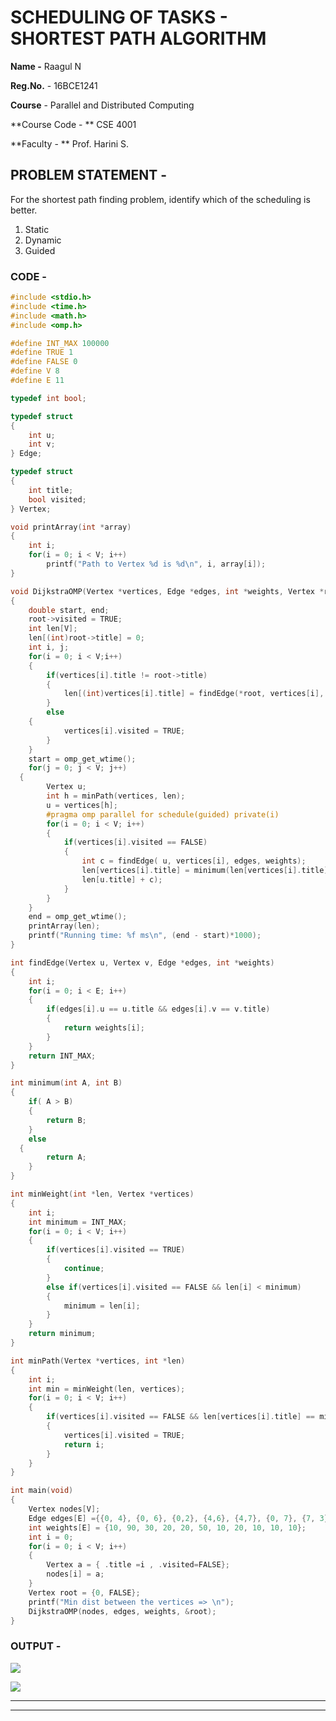 # SCHEDULING OF TASKS - SHORTEST PATH ALGORITHM

**Name -** Raagul N

**Reg.No.** - 16BCE1241

**Course** - Parallel and Distributed Computing

**Course Code - ** CSE 4001

**Faculty - ** Prof. Harini S.

## PROBLEM STATEMENT -

For the shortest path finding problem, identify which of the scheduling is better.

1. Static
2. Dynamic
3. Guided

### CODE -

```c
#include <stdio.h>
#include <time.h>
#include <math.h>
#include <omp.h>

#define INT_MAX 100000
#define TRUE 1
#define FALSE 0
#define V 8
#define E 11

typedef int bool;

typedef struct
{
	int u;
	int v;
} Edge;

typedef struct
{
	int title;
	bool visited;
} Vertex;

void printArray(int *array)
{
	int i;
	for(i = 0; i < V; i++)
		printf("Path to Vertex %d is %d\n", i, array[i]);
}

void DijkstraOMP(Vertex *vertices, Edge *edges, int *weights, Vertex *root)
{
	double start, end;
	root->visited = TRUE;
	int len[V];
	len[(int)root->title] = 0;
	int i, j;
	for(i = 0; i < V;i++)
	{
		if(vertices[i].title != root->title)
		{
			len[(int)vertices[i].title] = findEdge(*root, vertices[i], edges, weights);
		}
		else
    {
			vertices[i].visited = TRUE;
		}
	}
	start = omp_get_wtime();
	for(j = 0; j < V; j++)
  {
		Vertex u;
		int h = minPath(vertices, len);
		u = vertices[h];
		#pragma omp parallel for schedule(guided) private(i)
		for(i = 0; i < V; i++)
		{
			if(vertices[i].visited == FALSE)
			{
				int c = findEdge( u, vertices[i], edges, weights);
				len[vertices[i].title] = minimum(len[vertices[i].title],
				len[u.title] + c);
			}
		}
	}
	end = omp_get_wtime();
	printArray(len);
	printf("Running time: %f ms\n", (end - start)*1000);
}

int findEdge(Vertex u, Vertex v, Edge *edges, int *weights)
{
	int i;
	for(i = 0; i < E; i++)
	{
		if(edges[i].u == u.title && edges[i].v == v.title)
		{
			return weights[i];
		}
	}
	return INT_MAX;
}

int minimum(int A, int B)
{
	if( A > B)
	{
		return B;
	}
	else
  {
		return A;
	}
}

int minWeight(int *len, Vertex *vertices)
{
	int i;
	int minimum = INT_MAX;
	for(i = 0; i < V; i++)
	{
		if(vertices[i].visited == TRUE)
		{
			continue;
		}
		else if(vertices[i].visited == FALSE && len[i] < minimum)
		{
			minimum = len[i];
		}
	}
	return minimum;
}

int minPath(Vertex *vertices, int *len)
{
	int i;
	int min = minWeight(len, vertices);
	for(i = 0; i < V; i++)
	{
		if(vertices[i].visited == FALSE && len[vertices[i].title] == min)
		{
			vertices[i].visited = TRUE;
			return i;
		}
	}
}

int main(void)
{
	Vertex nodes[V];
	Edge edges[E] ={{0, 4}, {0, 6}, {0,2}, {4,6}, {4,7}, {0, 7}, {7, 3}, {3, 1}, {2,5}, {2, 1},{5,3}};
	int weights[E] = {10, 90, 30, 20, 20, 50, 10, 20, 10, 10, 10};
	int i = 0;
	for(i = 0; i < V; i++)
	{
		Vertex a = { .title =i , .visited=FALSE};
		nodes[i] = a;
	}
 	Vertex root = {0, FALSE};
	printf("Min dist between the vertices => \n");
	DijkstraOMP(nodes, edges, weights, &root);
}

```

### OUTPUT -

![](C:\Users\Raagul\Desktop\assets\sp1.png)

![](C:\Users\Raagul\Desktop\assets\sp2.png)



------

------

